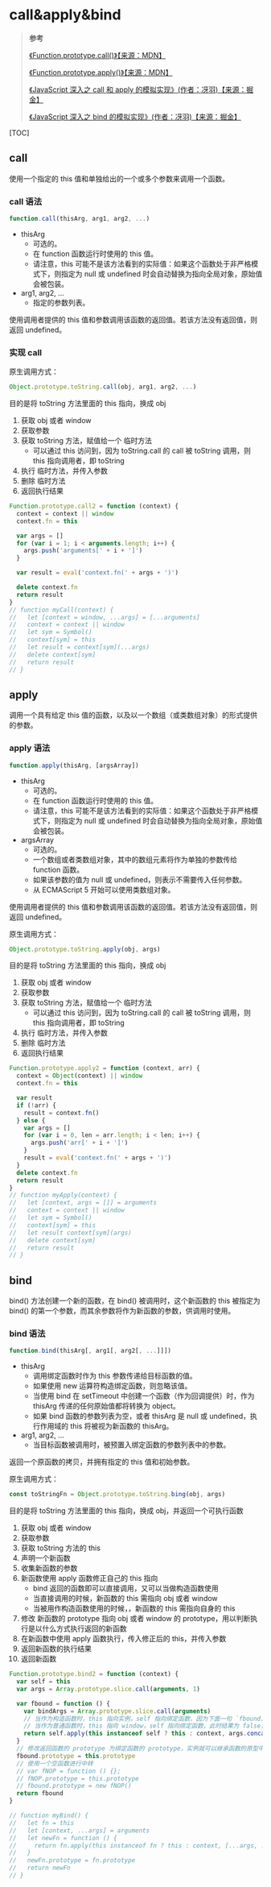 # call&apply&bind

> **参考**
>
> [《Function.prototype.call()》【来源：MDN】](https://developer.mozilla.org/zh-CN/docs/Web/JavaScript/Reference/Global_Objects/Function/call)
>
> [《Function.prototype.apply()》【来源：MDN】](https://developer.mozilla.org/zh-CN/docs/Web/JavaScript/Reference/Global_Objects/Function/apply)
>
> [《JavaScript 深入之 call 和 apply 的模拟实现》(作者：冴羽)【来源：掘金】](https://juejin.cn/post/6844903476477034510)
>
> [《JavaScript 深入之 bind 的模拟实现》(作者：冴羽)【来源：掘金】](https://juejin.cn/post/6844903476623835149)

[TOC]

## call

使用一个指定的 this 值和单独给出的一个或多个参数来调用一个函数。

### call 语法

```js
function.call(thisArg, arg1, arg2, ...)
```

- thisArg
  - 可选的。
  - 在 function 函数运行时使用的 this 值。
  - 请注意，this 可能不是该方法看到的实际值：如果这个函数处于非严格模式下，则指定为 null 或 undefined 时会自动替换为指向全局对象，原始值会被包装。
- arg1, arg2, ...
  - 指定的参数列表。

使用调用者提供的 this 值和参数调用该函数的返回值。若该方法没有返回值，则返回 undefined。

### 实现 call

原生调用方式：

```js
Object.prototype.toString.call(obj, arg1, arg2, ...)
```

目的是将 toString 方法里面的 this 指向，换成 obj

1. 获取 obj 或者 window
2. 获取参数
3. 获取 toString 方法，赋值给一个 临时方法
   - 可以通过 this 访问到，因为 toString.call 的 call 被 toString 调用，则 this 指向调用者，即 toString
4. 执行 临时方法，并传入参数
5. 删除 临时方法
6. 返回执行结果

```js
Function.prototype.call2 = function (context) {
  context = context || window
  context.fn = this

  var args = []
  for (var i = 1; i < arguments.length; i++) {
    args.push('arguments[' + i + ']')
  }

  var result = eval('context.fn(' + args + ')')

  delete context.fn
  return result
}
// function myCall(context) {
//   let [context = window, ...args] = [...arguments]
//   context = context || window
//   let sym = Symbol()
//   context[sym] = this
//   let result = context[sym](...args)
//   delete context[sym]
//   return result
// }
```

## apply

调用一个具有给定 this 值的函数，以及以一个数组（或类数组对象）的形式提供的参数。

### apply 语法

```js
function.apply(thisArg, [argsArray])
```

- thisArg
  - 可选的。
  - 在 function 函数运行时使用的 this 值。
  - 请注意，this 可能不是该方法看到的实际值：如果这个函数处于非严格模式下，则指定为 null 或 undefined 时会自动替换为指向全局对象，原始值会被包装。
- argsArray
  - 可选的。
  - 一个数组或者类数组对象，其中的数组元素将作为单独的参数传给 function 函数。
  - 如果该参数的值为 null 或 undefined，则表示不需要传入任何参数。
  - 从 ECMAScript 5 开始可以使用类数组对象。

使用调用者提供的 this 值和参数调用该函数的返回值。若该方法没有返回值，则返回 undefined。

原生调用方式：

```js
Object.prototype.toString.apply(obj, args)
```

目的是将 toString 方法里面的 this 指向，换成 obj

1. 获取 obj 或者 window
2. 获取参数
3. 获取 toString 方法，赋值给一个 临时方法
   - 可以通过 this 访问到，因为 toString.call 的 call 被 toString 调用，则 this 指向调用者，即 toString
4. 执行 临时方法，并传入参数
5. 删除 临时方法
6. 返回执行结果

```js
Function.prototype.apply2 = function (context, arr) {
  context = Object(context) || window
  context.fn = this

  var result
  if (!arr) {
    result = context.fn()
  } else {
    var args = []
    for (var i = 0, len = arr.length; i < len; i++) {
      args.push('arr[' + i + ']')
    }
    result = eval('context.fn(' + args + ')')
  }
  delete context.fn
  return result
}
// function myApply(context) {
//   let [context, args = []] = arguments
//   context = context || window
//   let sym = Symbol()
//   context[sym] = this
//   let result context[sym](args)
//   delete context[sym]
//   return result
// }
```

## bind

bind() 方法创建一个新的函数，在 bind() 被调用时，这个新函数的 this 被指定为 bind() 的第一个参数，而其余参数将作为新函数的参数，供调用时使用。

### bind 语法

```js
function.bind(thisArg[, arg1[, arg2[, ...]]])
```

- thisArg
  - 调用绑定函数时作为 this 参数传递给目标函数的值。
  - 如果使用 new 运算符构造绑定函数，则忽略该值。
  - 当使用 bind 在 setTimeout 中创建一个函数（作为回调提供）时，作为 thisArg 传递的任何原始值都将转换为 object。
  - 如果 bind 函数的参数列表为空，或者 thisArg 是 null 或 undefined，执行作用域的 this 将被视为新函数的 thisArg。
- arg1, arg2, ...
  - 当目标函数被调用时，被预置入绑定函数的参数列表中的参数。

返回一个原函数的拷贝，并拥有指定的 this 值和初始参数。

原生调用方式：

```js
const toStringFn = Object.prototype.toString.bing(obj, args)
```

目的是将 toString 方法里面的 this 指向，换成 obj，并返回一个可执行函数

1. 获取 obj 或者 window
2. 获取参数
3. 获取 toString 方法的 this
4. 声明一个新函数
5. 收集新函数的参数
6. 新函数使用 apply 函数修正自己的 this 指向
   - bind 返回的函数即可以直接调用，又可以当做构造函数使用
   - 当直接调用的时候，新函数的 this 需指向 obj 或者 window
   - 当被用作构造函数使用的时候，，新函数的 this 需指向自身的 this
7. 修改 新函数的 prototype 指向 obj 或者 window 的 prototype，用以判断执行是以什么方式执行返回的新函数
8. 在新函数中使用 apply 函数执行，传入修正后的 this，并传入参数
9. 返回新函数的执行结果
10. 返回新函数

```js
Function.prototype.bind2 = function (context) {
  var self = this
  var args = Array.prototype.slice.call(arguments, 1)

  var fbound = function () {
    var bindArgs = Array.prototype.slice.call(arguments)
    // 当作为构造函数时，this 指向实例，self 指向绑定函数，因为下面一句 `fbound.prototype = this.prototype;`，已经修改了 fbound.prototype 为 绑定函数的 prototype，此时结果为 true，当结果为 true 的时候，this 指向实例。
    // 当作为普通函数时，this 指向 window，self 指向绑定函数，此时结果为 false，当结果为 false 的时候，this 指向绑定的 context。
    return self.apply(this instanceof self ? this : context, args.concat(bindArgs))
  }
  // 修改返回函数的 prototype 为绑定函数的 prototype，实例就可以继承函数的原型中的值
  fbound.prototype = this.prototype
  // 使用一个空函数进行中转
  // var fNOP = function () {};
  // fNOP.prototype = this.prototype
  // fbound.prototype = new fNOP()
  return fbound
}

// function myBind() {
//   let fn = this
//   let [context, ...args] = arguments
//   let newFn = function () {
//     return fn.apply(this instanceof fn ? this : context, [...args, ...arguments])
//   }
//   newFn.prototype = fn.prototype
//   return newFn
// }
```
